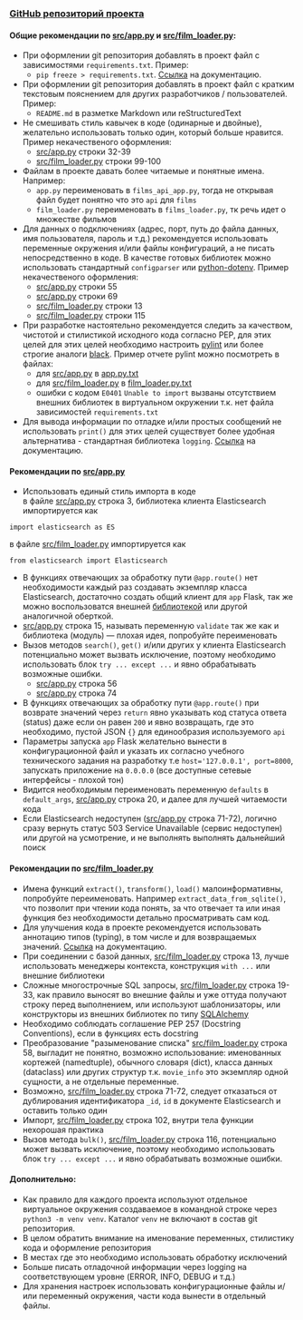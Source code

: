 ### [GitHub репозиторий проекта](https://github.com/ProstoSawa/praktikum)

#### Общие рекомендации по [src/app.py](src/app.py) и [src/film_loader.py](src/film_loader.py):
- При оформлении git репозитория добавлять в проект файл с зависимостями `requirements.txt`. 
Пример: 
    - `pip freeze > requirements.txt`. [Ссылка](https://pip.pypa.io/en/stable/user_guide) на документацию.
- При оформлении git репозитория добавлять в проект файл с кратким текстовым пояснением 
для других разработчиков / пользователей. Пример: 
    - `README.md` в разметке Markdown или reStructuredText
- Не смешивать стиль кавычек в коде (одинарные и двойные), желательно использовать только один, который больше нравится. 
Пример некачественого оформления: 
    - [src/app.py](src/app.py) строки 32-39
    - [src/film_loader.py](src/film_loader.py) строки 99-100
- Файлам в проекте давать более читаемые и понятные имена. Например:
    - `app.py` переименовать в `films_api_app.py`, тогда не открывая файл будет понятно что это `api` для `films`
    - `film_loader.py` переименовать в `films_loader.py`,  тк речь идет о множестве фильмов
- Для данных о подключениях (адрес, порт, путь до файла данных, имя пользователя, пароль и т.д.) 
рекомендуется использовать переменные окружения и/или файлы конфигураций, а не писать непосредственно в коде. 
В качестве готовых библиотек можно использовать стандартный `configparser` 
или [python-dotenv](https://pypi.org/project/python-dotenv). 
Пример некачественого оформления:
    - [src/app.py](src/app.py) строки 55
    - [src/app.py](src/app.py) строки 69
    - [src/film_loader.py](src/film_loader.py) строки 13
    - [src/film_loader.py](src/film_loader.py) строки 115
- При разработке настоятельно рекомендуется следить за качеством, чистотой и стилистикой исходного кода 
согласно PEP, для этих целей для этих целей необходимо настроить 
[pylint](https://www.pylint.org) или более строгие аналоги [black](https://github.com/psf/black).
Пример отчете pylint можно посмотреть в файлах:
    - для [src/app.py](src/app.py) в [app.py.txt](app.py.txt)
    - для [src/film_loader.py](src/film_loader.py) в [film_loader.py.txt](film_loader.py.txt)
    - ошибки с кодом `E0401` `Unable to import` вызваны отсутствием внешних библиотек в виртуальном окружении т.к. 
    нет файла зависимостей `requirements.txt`
- Для вывода информации по отладке и/или простых сообщений не использовать `print()` для этих целей существует более удобная 
альтернатива - стандартная библиотека `logging`. [Ссылка](https://docs.python.org/3/library/logging.html) на документацию.

#### Рекомендации по [src/app.py](src/app.py)
- Использовать единый стиль импорта в коде  
в файле [src/app.py](src/app.py) строка 3, библиотека клиента Elasticsearch импортируется как
```text
import elasticsearch as ES
```
в файле [src/film_loader.py](src/film_loader.py) импортируется как
```
from elasticsearch import Elasticsearch
```
- В функциях отвечающих за обработку пути `@app.route()` нет необходимости каждый раз создавать 
экземпляр класса Elasticsearch, достаточно создать общий клиент для `app` Flask, так же можно
воспользоватся внешней [библиотекой](https://github.com/CalthorpeAnalytics/flask-elasticsearch) или 
другой аналогичной оберткой.
- [src/app.py](src/app.py) строка 15, называть переменную `validate` так же как и библиотека (модуль) — плохая идея, 
попробуйте переименовать
- Вызов методов `search()`, `get()` и/или других у клиента Elasticsearch потенциально может вызвать исключение, 
поэтому необходимо использовать блок `try ... except ...` и явно обрабатывать возможные ошибки.
    - [src/app.py](src/app.py) строка 56
    - [src/app.py](src/app.py) строка 74
- В функциях отвечающих за обработку пути `@app.route()` при возврате значений через `return` явно 
указывать код статуса ответа (status) даже если он равен `200` и явно возвращать, где это необходимо, пустой JSON `{}` 
для единообразия используемого `api`
- Параметры запуска `app` Flask желательно вынести в конфигурационной файл и указать их согласно 
учебного технического задания на разработку т.е  `host='127.0.0.1', port=8000`, запускать приложение на `0.0.0.0` 
(все доступные сетевые интерфейсы - плохой тон)
- Видится необходимым переименовать переменную `defaults` в `default_args`, [src/app.py](src/app.py) строка 20,
и далее для лучшей читаемости кода
- Если Elasticsearch недоступен ([src/app.py](src/app.py) строка 71-72), логично сразу вернуть 
статус 503 Service Unavailable (сервис недоступен) или другой на усмотрение, и не выполнять выполнять 
дальнейший поиск

#### Рекомендации по [src/film_loader.py](src/film_loader.py)
- Имена функций `extract()`, `transform()`, `load()` малоинформативны, попробуйте переименовать. 
Например `extract_data_from_sqlite()`, что позволит при чтении кода понять, за что отвечает та или 
иная функция без необходимости детально просматривать сам код.
- Для улучшения кода в проекте рекомендуется использовать аннотацию типов (typing), в том числе и для 
возвращаемых значений. [Ссылка](https://docs.python.org/3/library/typing.html) на документацию.
- При соединении с базой данных, [src/film_loader.py](src/film_loader.py) строка 13,  лучше использовать 
менеджеры контекста, конструкция `with ...` или внешние библиотеки
- Сложные многострочные SQL запросы, [src/film_loader.py](src/film_loader.py) строка 19-33, как правило выносят 
во внешние файлы и уже оттуда получают строку перед выполнением, или используют шаблонизаторы, 
или конструкторы из внешних библиотек по типу [SQLAlchemy](https://www.sqlalchemy.org)   
- Необходимо соблюдать соглашение PEP 257 (Docstring Conventions), если в функциях есть docstring
- Преобразование "разыменование списка" [src/film_loader.py](src/film_loader.py) строка 58, выгладит 
не понятно, возможно использование: именованных кортежей (namedtuple), обычного словаря (dict), 
класса данных (dataclass) или других структур т.к. `movie_info` это экземпляр 
одной сущности, а не отдельные переменные.
- Возможно, [src/film_loader.py](src/film_loader.py) строка 71-72, следует отказаться от дублирования 
идентификатора `_id`, `id` в документе Elasticsearch и оставить только один
- Импорт, [src/film_loader.py](src/film_loader.py) строка 102, внутри тела функции нехорошая практика
- Вызов метода `bulk()`, [src/film_loader.py](src/film_loader.py) строка 116, потенциально может вызвать исключение, 
поэтому необходимо использовать блок `try ... except ...` и явно обрабатывать возможные ошибки.

#### Дополнительно:
 - Как правило для каждого проекта используют отдельное виртуальное окружения создаваемое 
 в командной строке через `python3 -m venv venv`. Каталог `venv` не включают в состав git репозитория.
- В целом обратить внимание на именование переменных, стилистику кода и оформление репозитория
- В местах где это необходимо использовать обработку исключений
- Больше писать отладочной информации через logging на соответствующем уровне (ERROR, INFO, DEBUG и т.д.) 
- Для хранения настроек использовать конфигурационные файлы и/или переменный окружения, части кода вынести в отдельный файлы.